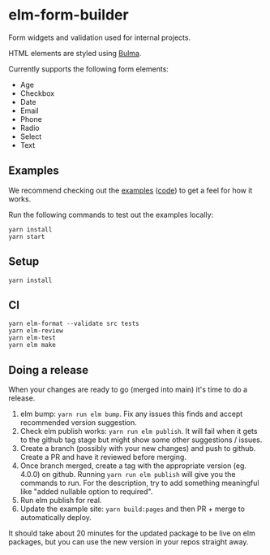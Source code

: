 # elm-form-builder

Form widgets and validation used for internal projects.

HTML elements are styled using [Bulma](https://bulma.io).

Currently supports the following form elements:

- Age
- Checkbox
- Date
- Email
- Phone
- Radio
- Select
- Text

## Examples

We recommend checking out the [examples] ([code]) to get a feel for how it works.

[examples]: https://canceraiddev.github.io/elm-form-builder/
[code]: https://github.com/canceraiddev/elm-form-builder/tree/main/examples

Run the following commands to test out the examples locally:

```
yarn install
yarn start
```

## Setup

```
yarn install
```

## CI

```
yarn elm-format --validate src tests
yarn elm-review
yarn elm-test
yarn elm make
```

## Doing a release

When your changes are ready to go (merged into main) it's time to do a release.

1. elm bump: `yarn run elm bump`. Fix any issues this finds and accept recommended version suggestion.
2. Check elm publish works: `yarn run elm publish`. It will fail when it gets to the github tag stage but might show some other suggestions / issues.
3. Create a branch (possibly with your new changes) and push to github. Create a PR and have it reviewed before merging.
4. Once branch merged, create a tag with the appropriate version (eg. 4.0.0) on github. Running `yarn run elm publish` will give you the commands to run. For the description, try to add something meaningful like "added nullable option to required".
5. Run elm publish for real.
6. Update the example site: `yarn build:pages` and then PR + merge to automatically deploy.

It should take about 20 minutes for the updated package to be live on elm packages, but you can use the new version in your repos straight away.
